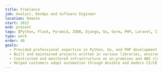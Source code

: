 ```yaml
---
title: Freelance
job: Analyst, DevOps and Software Engineer
location: Remote
start: 2012
end: present
tags: [Python, Flask, Pyramid, ZODB, Django, Go, Gorm, PHP, Laravel, CI/CD, Ansible, Docker, Falcon, Swagger, Git, Zabbix, Munin, Monit, RRD, Fabric, Paramiko]
type: work
order: 40
goals:
  - Provided professional expertise in Python, Go, and PHP development to diverse clientele.
  - Built and maintained projects written in various libraries, environments, and stacks.
  - Constructed and monitored infrastructure on on-premises and AWS cloud environments.
  - Helped customers adopt automation through Ansible and modern CI/CD strategies.
---
```


